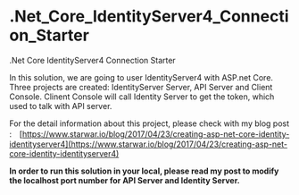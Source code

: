 # .Net_Core_IdentityServer4_Connection_Starter
.Net Core IdentityServer4 Connection Starter

In this solution, we are going to user IdentityServer4 with ASP.net Core. Three projects are created: IdentityServer Server, API Server and Client Console.
Clinent Console will call Identity Server to get the token, which used to talk with API server. 

For the detail information about this project, please check with my blog post :　[https://www.starwar.io/blog/2017/04/23/creating-asp-net-core-identity-identityserver4](https://www.starwar.io/blog/2017/04/23/creating-asp-net-core-identity-identityserver4)

**In order to run this solution in your local, please read my post to modify the localhost port number for API Server and Identity Server.**
